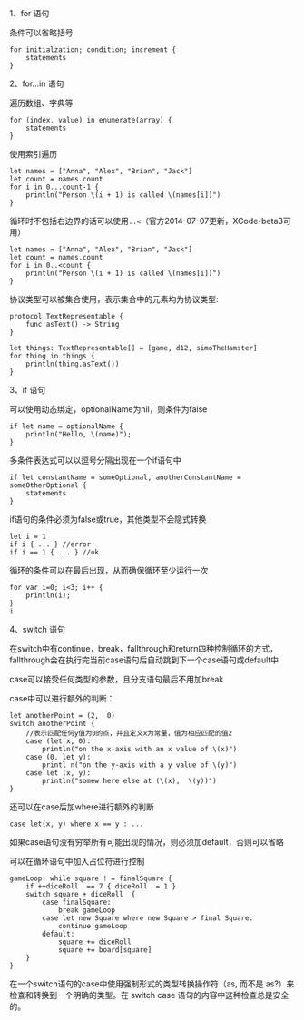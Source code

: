 1、for 语句

条件可以省略括号

    for initialzation; condition; increment {
    	statements
    }

2、for...in 语句

遍历数组、字典等

	for (index, value) in enumerate(array) {
    	statements
    }

使用索引遍历
	
	let names = ["Anna", "Alex", "Brian", "Jack"]
	let count = names.count
	for i in 0...count-1 {
	    println("Person \(i + 1) is called \(names[i])")
	}

循环时不包括右边界的话可以使用`..<`（官方2014-07-07更新，XCode-beta3可用）

	let names = ["Anna", "Alex", "Brian", "Jack"]
	let count = names.count
	for i in 0..<count {
	    println("Person \(i + 1) is called \(names[i])")
	}

协议类型可以被集合使用，表示集合中的元素均为协议类型:

	protocol TextRepresentable {
	    func asText() -> String
	}	

	let things: TextRepresentable[] = [game, d12, simoTheHamster]
	for thing in things {
	    println(thing.asText())
	}

3、if 语句

可以使用动态绑定，optionalName为nil，则条件为false

	if let name = optionalName {
		println("Hello, \(name)");
	}

多条件表达式可以以逗号分隔出现在一个if语句中

	if let constantName = someOptional, anotherConstantName = someOtherOptional {
    	statements
	}

if语句的条件必须为false或true，其他类型不会隐式转换

	let i = 1
	if i { ... } //error
	if i == 1 { ... } //ok

循环的条件可以在最后出现，从而确保循环至少运行一次
	
	for var i=0; i<3; i++ {
		println(i);
	}
	i

4、switch 语句

在switch中有continue，break，fallthrough和return四种控制循环的方式，fallthrough会在执行完当前case语句后自动跳到下一个case语句或default中

case可以接受任何类型的参数，且分支语句最后不用加break

case中可以进行额外的判断：

	let anotherPoint = (2,  0)
	switch anotherPoint {
		//表示匹配任何y值为0的点，并且定义x为常量，值为相应匹配的值2
		case (let x, 0):
			println("on the x-axis with an x value of \(x)")
		case (0, let y):
		    printl n("on the y-axis with a y value of \(y)")
		case let (x, y):
		    println("somew here else at (\(x),  \(y))")
	}

还可以在case后加where进行额外的判断

	case let(x, y) where x == y : ...

如果case语句没有穷举所有可能出现的情况，则必须加default，否则可以省略

可以在循环语句中加入占位符进行控制
	
	gameLoop: while square ! = finalSquare {
	    if ++diceRoll  == 7 { diceRoll  = 1 }
	    switch square + diceRoll  {
		    case finalSquare:
		        break gameLoop
		    case let new Square where new Square > final Square:
		        continue gameLoop
			default:
				square += diceRoll
				square += board[square]
		}
	}

在一个switch语句的case中使用强制形式的类型转换操作符（as, 而不是 as?）来检查和转换到一个明确的类型。在 switch case 语句的内容中这种检查总是安全的。